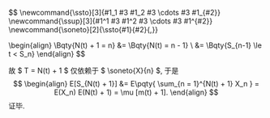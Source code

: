 $$
\newcommand{\ssto}[3]{#1_1 #3 #1_2 #3 \cdots #3 #1_{#2}}
\newcommand{\ssup}[3]{#1^1 #3 #1^2 #3 \cdots #3 #1^{#2}}
\newcommand{\soneto}[2]{\ssto{#1}{#2}{,}}

\begin{align}
\Bqty{N(t) + 1 = n}
&= \Bqty{N(t) = n - 1}
\\
&= \Bqty{S_{n-1} \le t < S_n}
\end{align}
$$

故 $ T = N(t) + 1 $ 仅依赖于 $ \soneto{X}{n} $, 于是
$$
\begin{align}
E[S_{N(t) + 1}] &= E\pqty{
	\sum_{n = 1}^{N(t) + 1} X_n
} = E(X_n) E(N(t) + 1)
= \mu [m(t) + 1].
\end{align}
$$
证毕.